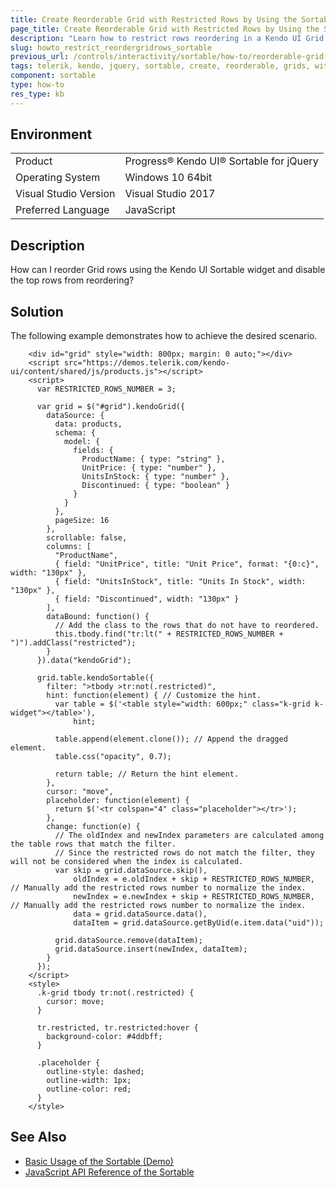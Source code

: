 ```yaml
---
title: Create Reorderable Grid with Restricted Rows by Using the Sortable
page_title: Create Reorderable Grid with Restricted Rows by Using the Sortable
description: "Learn how to restrict rows reordering in a Kendo UI Grid with a Kendo UI Sortable component."
slug: howto_restrict_reordergridrows_sortable
previous_url: /controls/interactivity/sortable/how-to/reorderable-grid-wth-restricted-rows
tags: telerik, kendo, jquery, sortable, create, reorderable, grids, with, restricted, rows
component: sortable
type: how-to
res_type: kb
---
```


## Environment

<table>
 <tr>
  <td>Product</td>
  <td>Progress® Kendo UI® Sortable for jQuery</td>
 </tr>
 <tr>
  <td>Operating System</td>
  <td>Windows 10 64bit</td>
 </tr>
 <tr>
  <td>Visual Studio Version</td>
  <td>Visual Studio 2017</td>
 </tr>
 <tr>
  <td>Preferred Language</td>
  <td>JavaScript</td>
 </tr>
</table>

## Description

How can I reorder Grid rows using the Kendo UI Sortable widget and disable the top rows from reordering?

## Solution

The following example demonstrates how to achieve the desired scenario.

```dojo
    <div id="grid" style="width: 800px; margin: 0 auto;"></div>
    <script src="https://demos.telerik.com/kendo-ui/content/shared/js/products.js"></script>
    <script>
      var RESTRICTED_ROWS_NUMBER = 3;

      var grid = $("#grid").kendoGrid({
        dataSource: {
          data: products,
          schema: {
            model: {
              fields: {
                ProductName: { type: "string" },
                UnitPrice: { type: "number" },
                UnitsInStock: { type: "number" },
                Discontinued: { type: "boolean" }
              }
            }
          },
          pageSize: 16
        },
        scrollable: false,
        columns: [
          "ProductName",
          { field: "UnitPrice", title: "Unit Price", format: "{0:c}", width: "130px" },
          { field: "UnitsInStock", title: "Units In Stock", width: "130px" },
          { field: "Discontinued", width: "130px" }
        ],
        dataBound: function() {
          // Add the class to the rows that do not have to reordered.
          this.tbody.find("tr:lt(" + RESTRICTED_ROWS_NUMBER + ")").addClass("restricted");
        }
      }).data("kendoGrid");

      grid.table.kendoSortable({
        filter: ">tbody >tr:not(.restricted)",
        hint: function(element) { // Customize the hint.
          var table = $('<table style="width: 600px;" class="k-grid k-widget"></table>'),
              hint;

          table.append(element.clone()); // Append the dragged element.
          table.css("opacity", 0.7);

          return table; // Return the hint element.
        },
        cursor: "move",
        placeholder: function(element) {
          return $('<tr colspan="4" class="placeholder"></tr>');
        },
        change: function(e) {
          // The oldIndex and newIndex parameters are calculated among the table rows that match the filter.
          // Since the restricted rows do not match the filter, they will not be considered when the index is calculated.
          var skip = grid.dataSource.skip(),
              oldIndex = e.oldIndex + skip + RESTRICTED_ROWS_NUMBER, // Manually add the restricted rows number to normalize the index.
              newIndex = e.newIndex + skip + RESTRICTED_ROWS_NUMBER, // Manually add the restricted rows number to normalize the index.
              data = grid.dataSource.data(),
              dataItem = grid.dataSource.getByUid(e.item.data("uid"));

          grid.dataSource.remove(dataItem);
          grid.dataSource.insert(newIndex, dataItem);
        }
      });
    </script>
    <style>
      .k-grid tbody tr:not(.restricted) {
        cursor: move;
      }

      tr.restricted, tr.restricted:hover {
        background-color: #4ddbff;
      }

      .placeholder {
        outline-style: dashed;
        outline-width: 1px;
        outline-color: red;
      }
    </style>
```

## See Also

* [Basic Usage of the Sortable (Demo)](https://demos.telerik.com/kendo-ui/sortable/index)
* [JavaScript API Reference of the Sortable](/api/javascript/ui/sortable)
